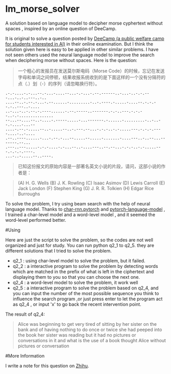 # lm_morse_solver
A solution based on language model to decipher morse cyphertext without spaces , inspired by an online question of DeeCamp.



It is original to solve a question posted by [DeeCamp (a public welfare camp for students interested in AI)](https://challenger.ai/deecamp_2018_reg) in their online examination. But I think the solution given here is easy to be applied in other similar problems. I have not seen others used the neural language model to improve the search when deciphering morse without spaces. Here is the question:



>一个粗心的发报员在发送莫尔斯电码（Morse Code）的时候，忘记在发送字母和单词之间停顿，结果收报系统收到的是下面这样的一个没有分隔符的点（.）划（-）的序列（请忽略换行符）。
```
.-.-....-.-...--.-...-....--...-.-...-.--.------..-...-..-.-.---...-..-..---..-..
....--..-.--.-...-.--......-.........-..-.----.-.....-....--.-.-.--.-..---..-....
..-...-..-.--.-.----......-.--.-----..-------.-.-..---.-.-.--..-.-...............
--...--....--..-....-.-----.....-...-------.-......-.........-..-..--.-....-...--
....-.--.-.....--..-.....--..-.---.--...-.-.-..-.-.....---.-.-.-.----....-..-....
.--..----......-...-.--.-...--.....--.....-.......-....---..-..--...-------.--...
.---..---.....-.-.-....-.-...--..-....---..--.--...-.-.-..-.-.....---.-.-.-.----.
...-..-.....--..----.
```
>已知这份报文的原始内容是一部著名英文小说的片段，请问，这部小说的作者是：

>(A) H. G. Wells
>(B) J. K. Rowling
>(C) Isaac Asimov
>(D) Lewis Carroll
>(E) Jack London
>(F) Stephen King
>(G) J. R. R. Tolkien
>(H) Edgar Rice Burroughs



To solve the problem, I try using beam search with the help of neural language model.  Thanks to [char-rnn.pytorch](https://github.com/spro/char-rnn.pytorch) and [pytorch-language-model](https://github.com/deeplearningathome/pytorch-language-model.git) , I trained a char-level model and a word-level model , and it seemed the word-level performed better. 


#Using

Here are just the script to solve the problem, so the codes are not well organized and just for study.  You can run python q2_1 to q2_5. they are different solutions that I tried to solve the problem.

- q2_1 : using char-level model to solve the problem, but it failed.
- q2_2 : a interactive program to solve the problem by detecting words which are matched in the prefix of what is left in the ciphertext and displaying them to you so that you can choose the next one.
- q2_4 : a word-level model to solve the problem, it work well
- q2_5 : a interactive program to solve the problem based on q2_4, and you can input the number of the most possible sequence you think to influence the search program ,or just press enter to let the program act as q2_4 , or input 'x' to go back the recent intervention point.

The result of q2_4:

>Alice was beginning to get very tired of sitting by her sister on the bank and of having nothing to do once or twice she had peeped into the book her sister was reading but it had no pictures or conversations in it and what is the use of a book thought Alice without pictures or conversation 
>

#More Information

I write a note for this question on [Zhihu](https://zhuanlan.zhihu.com/p/37971592).
